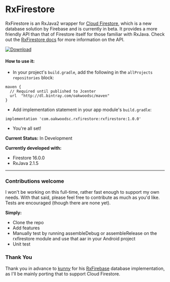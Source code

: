 # RxFirestore
RxFirestore is an RxJava2 wrapper for [Cloud Firestore](https://firebase.google.com/docs/firestore/), which is a new database solution by Firebase and is currently in beta. It provides a more friendly API than that of Firestore itself for those familiar with RxJava. Check out the [RxFirestore docs](https://github.com/btrautmann/RxFirestore/blob/master/RxFirestoreDocs.md) for more information on the API.

[ ![Download](https://api.bintray.com/packages/oakwoodsc/maven/RxFirestore/images/download.svg) ](https://bintray.com/oakwoodsc/maven/RxFirestore/_latestVersion)

#### How to use it:
- In your project's `build.gradle`, add the following in the `allProjects` `repositories` block:
```
maven {
  // Required until published to Jcenter
  url  "http://dl.bintray.com/oakwoodsc/maven"
}
```
- Add implementation statement in your app module's `build.gradle`:
```
implementation 'com.oakwoodsc.rxfirestore:rxfirestore:1.0.0'
```
- You're all set!

**Current Status:** In Development

**Currently developed with:**
- Firestore 16.0.0
- RxJava 2.1.5

___

### Contributions welcome
I won't be working on this full-time, rather fast enough to support my own needs. With that said, please feel free to contribute as much as you'd like. Tests are encouraged (though there are none yet).

**Simply:**
- Clone the repo
- Add features
- Manually test by running assembleDebug or assembleRelease on the rxfirestore module and use that aar in your Android project
- Unit test

### Thank You
Thank you in advance to [kunny](https://github.com/kunny) for his [RxFirebase](https://github.com/kunny/RxFirebase)  database implementation, as I'll be mainly porting that to support Cloud Firestore.
